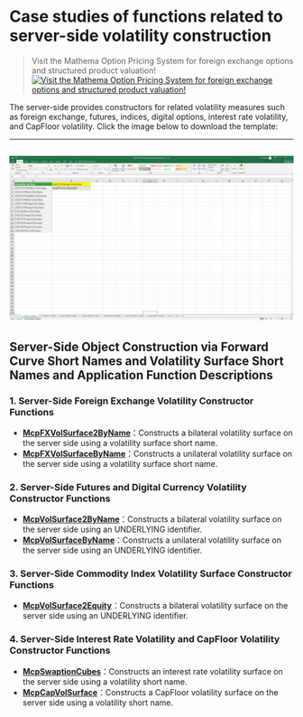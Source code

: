 # **Case studies of functions related to server-side volatility construction**


> Visit the Mathema Option Pricing System for foreign exchange options and structured product valuation!
[![Visit the Mathema Option Pricing System for foreign exchange options and structured product valuation!](../pic/mathema.png)](https://fxo.mathema.com.cn)

The server-side provides constructors for related volatility measures such as foreign exchange, futures, indices, digital options, interest rate volatility, and CapFloor volatility.
Click the image below to download the template:

---
[![MCP-TC29-Server side volatility related constructor](./pic/tc29.png)](./MCP-TC29-Serversidevolatilityrelatedconstructor.xlsx)
---


## **Server-Side Object Construction via Forward Curve Short Names and Volatility Surface Short Names and Application Function Descriptions**

### **1.  Server-Side Foreign Exchange Volatility Constructor Functions**
   - **[McpFXVolSurface2ByName](/latest/api/Serverside.html#excel-mcpfxvolsurface2byname-identifiers)**：Constructs a bilateral volatility surface on the server side using a volatility surface short name.
   - **[McpFXVolSurfaceByName](/latest/api/Serverside.html#excel-mcpfxvolsurfacebyname-identifiers)**：Constructs a unilateral volatility surface on the server side using a volatility surface short name.

### **2. Server-Side Futures and Digital Currency Volatility Constructor Functions**
   - **[McpVolSurface2ByName](/latest/api/Serverside.html#excel-mcpvolsurface2byname-identifiers-flag-false)**：Constructs a bilateral volatility surface on the server side using an UNDERLYING identifier.
   - **[McpVolSurfaceByName](/latest/api/Serverside.html#excel-mcpvolsurface2byname-identifiers-flag-false)**：Constructs a unilateral volatility surface on the server side using an UNDERLYING identifier.

### **3. Server-Side Commodity Index Volatility Surface Constructor Functions**
   - **[McpVolSurface2Equity](/latest/api/Serverside.html#excel-mcpvolsurface2equity-identifiers)**：Constructs a bilateral volatility surface on the server side using an UNDERLYING identifier.

### **4. Server-Side Interest Rate Volatility and CapFloor Volatility Constructor Functions**
   - **[McpSwaptionCubes](/latest/api/Serverside.html#excel-mcpswaptioncubes-identifiers)**：Constructs an interest rate volatility surface on the server side using a volatility short name.
   - **[McpCapVolSurface](/latest/api/Serverside.html#excel-mcpcapvolsurface-identifiers)**：Constructs a CapFloor volatility surface on the server side using a volatility short name.
  
